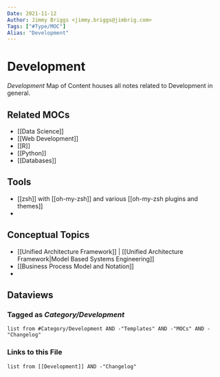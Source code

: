```yaml
---
Date: 2021-11-12
Author: Jimmy Briggs <jimmy.briggs@jimbrig.com>
Tags: ["#Type/MOC"]
Alias: "Development"
---
```


# Development

*Development* Map of Content houses all notes related to Development in general.

## Related MOCs

- [[Data Science]]
- [[Web Development]]
- [[R]]
- [[Python]]
- [[Databases]]

## Tools

- [[zsh]] with [[oh-my-zsh]] and various [[oh-my-zsh plugins and themes]]
- 

## Conceptual Topics

- [[Unified Architecture Framework]] | [[Unified Architecture Framework|Model Based Systems Engineering]]
- [[Business Process Model and Notation]]
- 

## Dataviews

### Tagged as *Category/Development*

```dataview
list from #Category/Development AND -"Templates" AND -"MOCs" AND -"Changelog"
```

### Links to this File

```dataview
list from [[Development]] AND -"Changelog"
```